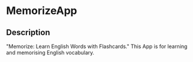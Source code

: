 # MemorizeApp

## Description
"Memorize: Learn English Words with Flashcards." This App is for learning and memorising English vocabulary.
